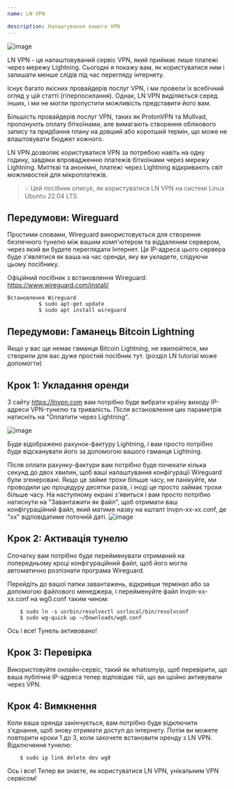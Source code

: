 ```yaml
---
name: LN VPN

description: Налаштування вашого VPN
---
```


![image](assets/cover.webp)

LN VPN - це налаштовуваний сервіс VPN, який приймає лише платежі через мережу Lightning. Сьогодні я покажу вам, як користуватися ним і залишати менше слідів під час перегляду інтернету.

Існує багато якісних провайдерів послуг VPN, і ми провели їх всебічний огляд у цій статті (гіперпосилання). Однак, LN VPN виділяється серед інших, і ми не могли пропустити можливість представити його вам.

Більшість провайдерів послуг VPN, таких як ProtonVPN та Mullvad, пропонують оплату біткоїнами, але вимагають створення облікового запису та придбання плану на довший або коротший термін, що може не влаштовувати бюджет кожного.

LN VPN дозволяє користуватися VPN за потребою навіть на одну годину, завдяки впровадженню платежів біткоїнами через мережу Lightning. Миттєві та анонімні, платежі через Lightning відкривають світ можливостей для мікроплатежів.

> 💡 Цей посібник описує, як користуватися LN VPN на системі Linux Ubuntu 22.04 LTS.

## Передумови: Wireguard

Простими словами, Wireguard використовується для створення безпечного тунелю між вашим комп'ютером та віддаленим сервером, через який ви будете переглядати Інтернет. Це IP-адреса цього сервера буде з'являтися як ваша на час оренди, яку ви укладете, слідуючи цьому посібнику.

Офіційний посібник з встановлення Wireguard: https://www.wireguard.com/install/

```
Встановлення Wireguard
          $ sudo apt-get update
          $ sudo apt install wireguard
```

## Передумови: Гаманець Bitcoin Lightning

Якщо у вас ще немає гаманця Bitcoin Lightning, не хвилюйтеся, ми створили для вас дуже простий посібник тут. (розділ LN tutorial може допомогти)

## Крок 1: Укладання оренди

З сайту https://lnvpn.com вам потрібно буде вибрати країну виходу IP-адреси VPN-тунелю та тривалість. Після встановлення цих параметрів натисніть на "Оплатити через Lightning".

![image](assets/1.webp)

Буде відображено рахунок-фактуру Lightning, і вам просто потрібно буде відсканувати його за допомогою вашого гаманця Lightning.

Після оплати рахунку-фактури вам потрібно буде почекати кілька секунд до двох хвилин, щоб ваші налаштування конфігурації Wireguard були згенеровані. Якщо це займе трохи більше часу, не панікуйте, ми проводили цю процедуру десятки разів, і іноді це просто займає трохи більше часу.
На наступному екрані з'явиться і вам просто потрібно натиснути на "Завантажити як файл", щоб отримати ваш конфігураційний файл, який матиме назву на кшталт lnvpn-xx-xx.conf, де "xx" відповідатиме поточній даті.
![image](assets/2.webp)

## Крок 2: Активація тунелю

Спочатку вам потрібно буде перейменувати отриманий на попередньому кроці конфігураційний файл, щоб його могла автоматично розпізнати програма Wireguard.

Перейдіть до вашої папки завантажень, відкривши термінал або за допомогою файлового менеджера, і перейменуйте файл lnvpn-xx-xx.conf на wg0.conf таким чином:

```
    $ sudo ln -s usrbin/resolvectl usrlocal/bin/resolvconf
    $ sudo wg-quick up ~/Downloads/wg0.conf
```

Ось і все! Тунель активовано!

## Крок 3: Перевірка

Використовуйте онлайн-сервіс, такий як whatismyip, щоб перевірити, що ваша публічна IP-адреса тепер відповідає тій, що ви щойно активували через VPN.

## Крок 4: Вимкнення
Коли ваша оренда закінчується, вам потрібно буде відключити з'єднання, щоб знову отримати доступ до інтернету. Потім ви можете повторити кроки 1 до 3, коли захочете встановити оренду з LN VPN.
Відключення тунелю:

```
    $ sudo ip link delete dev wg0
```

Ось і все! Тепер ви знаєте, як користуватися LN VPN, унікальним VPN сервісом!